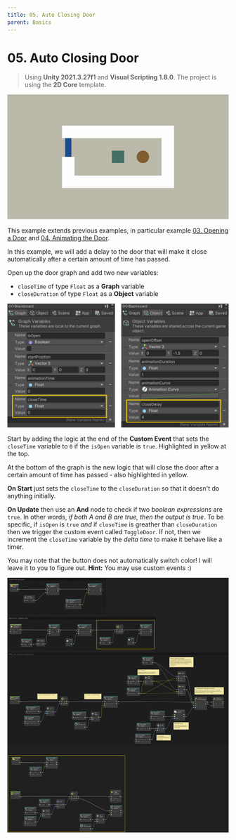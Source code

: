 ```yaml
---
title: 05. Auto Closing Door
parent: Basics
---
```


# 05. Auto Closing Door

> Using **Unity 2021.3.27f1** and **Visual Scripting 1.8.0**. The project is using the **2D Core** template.

![Demo](./demo.gif)

This example extends previous examples, in particular example [03. Opening a Door](../03-opening-a-door/03-opening-a-door) and [04. Animating the Door](../04-animating-the-door/04-animating-the-door). 

In this example, we will add a delay to the door that will make it close automatically after a certain amount of time has passed.

Open up the door graph and add two new variables:

- `closeTime` of type `Float` as a **Graph** variable
- `closeDuration` of type `Float` as a **Object** variable

<img src="./graph-variables.webp" srcset="./graph-variables.webp 2x" alt="Graph Variables">

Start by adding the logic at the end of the **Custom Event** that sets the `closeTime` variable to `0` if the `isOpen` variable is `true`. Highlighted in yellow at the top.

At the bottom of the graph is the new logic that will close the door after a certain amount of time has passed - also highlighted in yellow.

**On Start** just sets the `closeTime` to the `closeDuration` so that it doesn't do anything initially.

**On Update** then use an **And** node to check if two *boolean expressions* are `true`. In other words, *if both A and B are true, then the output is true*. To be specific, if `isOpen` is `true` *and* if `closeTime` is greather than `closeDuration` then we trigger the custom event called `ToggleDoor`. If not, then we increment the `closeTime` variable by the *delta time* to make it behave like a timer.

You may note that the button does not automatically switch color! I will leave it to you to figure out. **Hint:** You may use custom events :)

[<img src="./graph.webp" srcset="./graph.webp 2x" alt="Graph">](./graph.webp)
